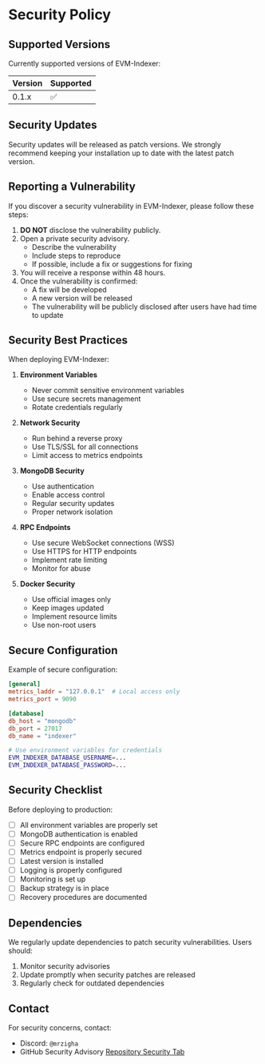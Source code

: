 # Security Policy

## Supported Versions

Currently supported versions of EVM-Indexer:

| Version | Supported          |
| ------- | ------------------ |
| 0.1.x   | :white_check_mark: |

## Security Updates

Security updates will be released as patch versions. We strongly recommend keeping your installation up to date with the latest patch version.

## Reporting a Vulnerability

If you discover a security vulnerability in EVM-Indexer, please follow these steps:

1. **DO NOT** disclose the vulnerability publicly.
2. Open a private security advisory.
   - Describe the vulnerability
   - Include steps to reproduce
   - If possible, include a fix or suggestions for fixing
3. You will receive a response within 48 hours.
4. Once the vulnerability is confirmed:
   - A fix will be developed
   - A new version will be released
   - The vulnerability will be publicly disclosed after users have had time to update

## Security Best Practices

When deploying EVM-Indexer:

1. **Environment Variables**
   - Never commit sensitive environment variables
   - Use secure secrets management
   - Rotate credentials regularly

2. **Network Security**
   - Run behind a reverse proxy
   - Use TLS/SSL for all connections
   - Limit access to metrics endpoints

3. **MongoDB Security**
   - Use authentication
   - Enable access control
   - Regular security updates
   - Proper network isolation

4. **RPC Endpoints**
   - Use secure WebSocket connections (WSS)
   - Use HTTPS for HTTP endpoints
   - Implement rate limiting
   - Monitor for abuse

5. **Docker Security**
   - Use official images only
   - Keep images updated
   - Implement resource limits
   - Use non-root users

## Secure Configuration

Example of secure configuration:
```toml
[general]
metrics_laddr = "127.0.0.1"  # Local access only
metrics_port = 9090

[database]
db_host = "mongodb"
db_port = 27017
db_name = "indexer"
```
```bash
# Use environment variables for credentials
EVM_INDEXER_DATABASE_USERNAME=...
EVM_INDEXER_DATABASE_PASSWORD=...
```

## Security Checklist

Before deploying to production:

- [ ] All environment variables are properly set
- [ ] MongoDB authentication is enabled
- [ ] Secure RPC endpoints are configured
- [ ] Metrics endpoint is properly secured
- [ ] Latest version is installed
- [ ] Logging is properly configured
- [ ] Monitoring is set up
- [ ] Backup strategy is in place
- [ ] Recovery procedures are documented

## Dependencies

We regularly update dependencies to patch security vulnerabilities. Users should:

1. Monitor security advisories
2. Update promptly when security patches are released
3. Regularly check for outdated dependencies

## Contact

For security concerns, contact:
- Discord: `@mrzigha`
- GitHub Security Advisory [Repository Security Tab]("https://github.com/mrzigha/evm-indexer/security/advisories")
